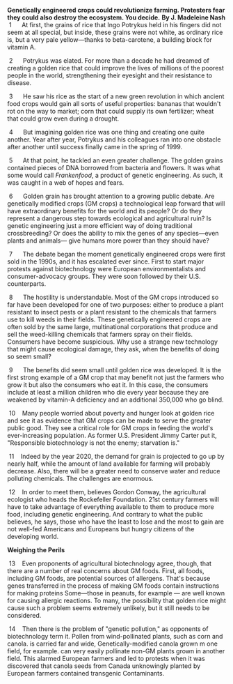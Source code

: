 **Genetically engineered crops could revolutionize farming. Protesters fear they could also destroy the ecosystem. You decide.**
**By J. Madeleine Nash**
 1      At first, the grains of rice that Ingo Potrykus held in his fingers did not seem at all special, but inside, these grains were not white, as ordinary rice is, but a very pale yellow—thanks to beta-carotene, a building block for vitamin A.

 2      Potrykus was elated. For more than a decade he had dreamed of creating a golden rice that could improve the lives of millions of the poorest people in the world, strengthening their eyesight and their resistance to disease.

 3      He saw his rice as the start of a new green revolution in which ancient food crops would gain all sorts of useful properties: bananas that wouldn't rot on the way to market; corn that could supply its own fertilizer; wheat that could grow even during a drought.

 4      But imagining golden rice was one thing and creating one quite another. Year after year, Potrykus and his colleagues ran into one obstacle after another until success finally came in the spring of 1999.

 5      At that point, he tackled an even greater challenge. The golden grains contained pieces of DNA borrowed from bacteria and flowers. It was what some would call _Frankenfood_, a product of genetic engineering. As such, it was caught in a web of hopes and fears.

 6      Golden grain has brought attention to a growing public debate. Are genetically modified crops (GM crops) a technological leap forward that will have extraordinary benefits for the world and its people? Or do they represent a dangerous step towards ecological and agricultural ruin? Is genetic engineering just a more efficient way of doing traditional crossbreeding? Or does the ability to mix the genes of any species—even plants and animals— give humans more power than they should have?

 7      The debate began the moment genetically engineered crops were first sold in the 1990s, and it has escalated ever since. First to start major protests against biotechnology were European environmentalists and consumer-advocacy groups. They were soon followed by their U.S. counterparts.

 8      The hostility is understandable. Most of the GM crops introduced so far have been developed for one of two purposes: either to produce a plant resistant to insect pests or a plant resistant to the chemicals that farmers use to kill weeds in their fields. These genetically engineered crops are often sold by the same large, multinational corporations that produce and sell the weed-killing chemicals that farmers spray on their fields. Consumers have become suspicious. Why use a strange new technology that might cause ecological damage, they ask, when the benefits of doing so seem small?

 9      The benefits did seem small until golden rice was developed. It is the first strong example of a GM crop that may benefit not just the farmers who grow it but also the consumers who eat it. In this case, the consumers include at least a million children who die every year because they are weakened by vitamin-A deficiency and an additional 350,000 who go blind.

 10    Many people worried about poverty and hunger look at golden rice and see it as evidence that GM crops can be made to serve the greater public good. They see a critical role for GM crops in feeding the world's ever-increasing population. As former U.S. President Jimmy Carter put it, "Responsible biotechnology is not the enemy; starvation is."

 11    Indeed by the year 2020, the demand for grain is projected to go up by nearly half, while the amount of land available for farming will probably decrease. Also, there will be a greater need to conserve water and reduce polluting chemicals. The challenges are enormous.

 12    In order to meet them, believes Gordon Conway, the agricultural ecologist who heads the Rockefeller Foundation. 21st century farmers will have to take advantage of everything available to them to produce more food, including genetic engineering. And contrary to what the public believes, he says, those who have the least to lose and the most to gain are not well-fed Americans and Europeans but hungry citizens of the developing world.

**Weighing the Perils**

 13    Even proponents of agricultural biotechnology agree, though, that there are a number of real concerns about GM foods. First, all foods, including GM foods, are potential sources of allergens. That's because genes transferred in the process of making GM foods contain instructions for making proteins Some—those in peanuts, for example — are well known for causing allergic reactions. To many, the possibility that golden rice might cause such a problem seems extremely unlikely, but it still needs to be considered.

 14    Then there is the problem of "genetic pollution," as opponents of biotechnology term it. Pollen from wind-pollinated plants, such as corn and canola. is carried far and wide, Genetically-modified canola grown m one field, for example. can very easily pollinate non-GM plants grown in another field. This alarmed European farmers and led to protests when it was discovered that canola seeds from Canada unknowingly planted by European farmers contained transgenic Contaminants.